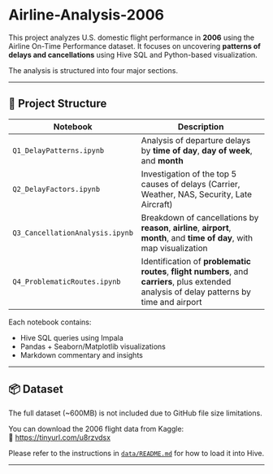# Airline-Analysis-2006
This project analyzes U.S. domestic flight performance in **2006** using the Airline On-Time Performance dataset. It focuses on uncovering **patterns of delays and cancellations** using Hive SQL and Python-based visualization.

The analysis is structured into four major sections.

---

## 📁 Project Structure

| Notebook | Description |
|----------|-------------|
| `Q1_DelayPatterns.ipynb` | Analysis of departure delays by **time of day**, **day of week**, and **month** |
| `Q2_DelayFactors.ipynb`  | Investigation of the top 5 causes of delays (Carrier, Weather, NAS, Security, Late Aircraft) |
| `Q3_CancellationAnalysis.ipynb` | Breakdown of cancellations by **reason**, **airline**, **airport**, **month**, and **time of day**, with map visualization |
| `Q4_ProblematicRoutes.ipynb` | Identification of **problematic routes**, **flight numbers**, and **carriers**, plus extended analysis of delay patterns by time and airport |

Each notebook contains:
- Hive SQL queries using Impala
- Pandas + Seaborn/Matplotlib visualizations
- Markdown commentary and insights

---

## 📦 Dataset

The full dataset (~600MB) is not included due to GitHub file size limitations.

You can download the 2006 flight data from Kaggle:  
🔗 https://tinyurl.com/u8rzvdsx

Please refer to the instructions in [`data/README.md`](./data/README.md) for how to load it into Hive.

---



